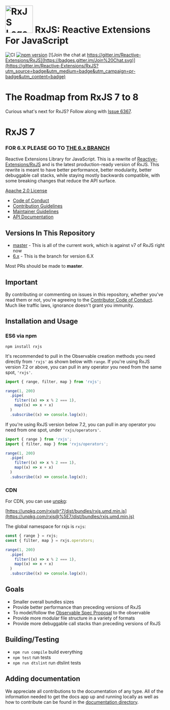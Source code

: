 # <img src="docs_app/src/assets/images/logos/Rx_Logo_S.png" alt="RxJS Logo" width="86" height="86"> RxJS: Reactive Extensions For JavaScript

![CI](https://github.com/reactivex/rxjs/workflows/CI/badge.svg)
[![npm version](https://badge.fury.io/js/rxjs.svg)](http://badge.fury.io/js/rxjs)
[![Join the chat at https://gitter.im/Reactive-Extensions/RxJS](https://badges.gitter.im/Join%20Chat.svg)](https://gitter.im/Reactive-Extensions/RxJS?utm_source=badge&utm_medium=badge&utm_campaign=pr-badge&utm_content=badge)

# The Roadmap from RxJS 7 to 8

Curious what's next for RxJS? Follow along with [Issue 6367](https://github.com/ReactiveX/rxjs/issues/6367).

# RxJS 7

### FOR 6.X PLEASE GO TO [THE 6.x BRANCH](https://github.com/ReactiveX/rxjs/tree/6.x)

Reactive Extensions Library for JavaScript. This is a rewrite of [Reactive-Extensions/RxJS](https://github.com/Reactive-Extensions/RxJS) and is the latest production-ready version of RxJS. This rewrite is meant to have better performance, better modularity, better debuggable call stacks, while staying mostly backwards compatible, with some breaking changes that reduce the API surface.

[Apache 2.0 License](LICENSE.txt)

- [Code of Conduct](CODE_OF_CONDUCT.md)
- [Contribution Guidelines](CONTRIBUTING.md)
- [Maintainer Guidelines](docs_app/content/maintainer-guidelines.md)
- [API Documentation](https://rxjs.dev/)

## Versions In This Repository

- [master](https://github.com/ReactiveX/rxjs/commits/master) - This is all of the current work, which is against v7 of RxJS right now
- [6.x](https://github.com/ReactiveX/rxjs/tree/6.x) - This is the branch for version 6.X

Most PRs should be made to **master**.

## Important

By contributing or commenting on issues in this repository, whether you've read them or not, you're agreeing to the [Contributor Code of Conduct](CODE_OF_CONDUCT.md). Much like traffic laws, ignorance doesn't grant you immunity.

## Installation and Usage

### ES6 via npm

```shell
npm install rxjs
```

It's recommended to pull in the Observable creation methods you need directly from `'rxjs'` as shown below with `range`.
If you're using RxJS version 7.2 or above, you can pull in any operator you need from the same spot, `'rxjs'`.

```ts
import { range, filter, map } from 'rxjs';

range(1, 200)
  .pipe(
    filter((x) => x % 2 === 1),
    map((x) => x + x)
  )
  .subscribe((x) => console.log(x));
```

If you're using RxJS version below 7.2, you can pull in any operator you need from one spot, under `'rxjs/operators'`.

```ts
import { range } from 'rxjs';
import { filter, map } from 'rxjs/operators';

range(1, 200)
  .pipe(
    filter((x) => x % 2 === 1),
    map((x) => x + x)
  )
  .subscribe((x) => console.log(x));
```

### CDN

For CDN, you can use [unpkg](https://unpkg.com/):

[https://unpkg.com/rxjs@^7/dist/bundles/rxjs.umd.min.js](https://unpkg.com/rxjs@%5E7/dist/bundles/rxjs.umd.min.js)

The global namespace for rxjs is `rxjs`:

```js
const { range } = rxjs;
const { filter, map } = rxjs.operators;

range(1, 200)
  .pipe(
    filter((x) => x % 2 === 1),
    map((x) => x + x)
  )
  .subscribe((x) => console.log(x));
```

## Goals

- Smaller overall bundles sizes
- Provide better performance than preceding versions of RxJS
- To model/follow the [Observable Spec Proposal](https://github.com/zenparsing/es-observable) to the observable
- Provide more modular file structure in a variety of formats
- Provide more debuggable call stacks than preceding versions of RxJS

## Building/Testing

- `npm run compile` build everything
- `npm test` run tests
- `npm run dtslint` run dtslint tests

## Adding documentation

We appreciate all contributions to the documentation of any type. All of the information needed to get the docs app up and running locally as well as how to contribute can be found in the [documentation directory](./docs_app).
